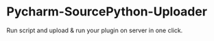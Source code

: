 # Pycharm-SourcePython-Uploader
Run script and upload &amp; run your plugin on server in one click.
